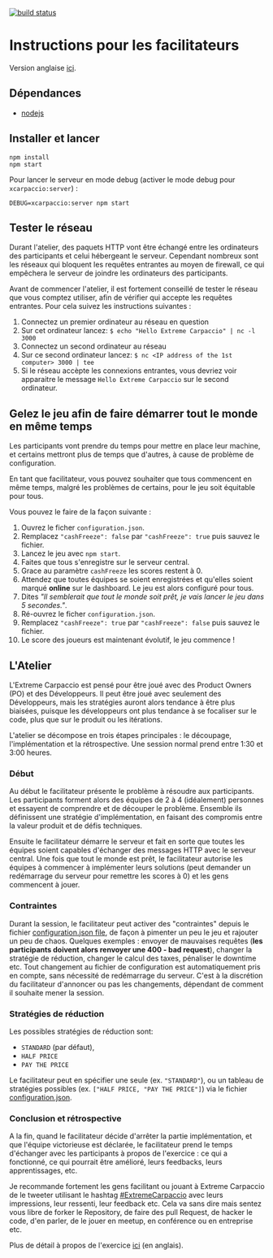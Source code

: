 [![build status](https://travis-ci.org/dlresende/extreme-carpaccio.svg?branch=master)]()

# Instructions pour les facilitateurs

Version anglaise [ici](./README.md).

## Dépendances

- [nodejs](https://nodejs.org/en/)

## Installer et lancer

```
npm install
npm start
```

Pour lancer le serveur en mode debug (activer le mode debug pour `xcarpaccio:server`) :

```
DEBUG=xcarpaccio:server npm start
```

## Tester le réseau

Durant l'atelier, des paquets HTTP vont être échangé entre les ordinateurs des participants et celui hébergeant le serveur. Cependant nombreux sont les réseaux qui bloquent les requêtes entrantes au moyen de firewall, ce qui empêchera le serveur de joindre les ordinateurs des participants.

Avant de commencer l'atelier, il est fortement conseillé de tester le réseau que vous comptez utiliser, afin de vérifier qui accepte les requêtes entrantes. Pour cela suivez les instructions suivantes :

1. Connectez un premier ordinateur au réseau en question
2. Sur cet ordinateur lancez: `$ echo "Hello Extreme Carpaccio" | nc -l 3000`
3. Connectez un second ordinateur au réseau
4. Sur ce second ordinateur lancez: `$ nc <IP address of the 1st computer> 3000 | tee `
5. Si le réseau accèpte les connexions entrantes, vous devriez voir apparaitre le message `Hello Extreme Carpaccio` sur le second ordinateur.

## Gelez le jeu afin de faire démarrer tout le monde en même temps

Les participants vont prendre du temps pour mettre en place leur machine, et certains mettront plus de temps que d'autres, à cause de problème de configuration.

En tant que facilitateur, vous pouvez souhaiter que tous commencent en même temps, malgré les problèmes de certains, pour le jeu soit équitable pour tous.

Vous pouvez le faire de la façon suivante :

1. Ouvrez le ficher `configuration.json`.
2. Remplacez `"cashFreeze": false` par `"cashFreeze": true` puis sauvez le fichier.
3. Lancez le jeu avec `npm start`.
4. Faites que tous s'enregistre sur le serveur central.
5. Grace au paramètre `cashFreeze` les scores restent à 0.
6. Attendez que toutes équipes se soient enregistrées et qu'elles soient marqué **online** sur le dashboard. Le jeu est alors configuré pour tous.
7. Dites _"Il semblerait que tout le monde soit prêt, je vais lancer le jeu dans 5 secondes."_.
8. Ré-ouvrez le ficher `configuration.json`.
9. Remplacez `"cashFreeze": true` par `"cashFreeze": false` puis sauvez le fichier.
10. Le score des joueurs est maintenant évolutif, le jeu commence !

## L'Atelier

L'Extreme Carpaccio est pensé pour être joué avec des Product Owners (PO) et des Développeurs. Il peut être joué avec seulement des Développeurs, mais les stratégies auront alors tendance à être plus biaisées, puisque les développeurs ont plus tendance à se focaliser sur le code, plus que sur le produit ou les itérations.

L'atelier se décompose en trois étapes principales : le découpage, l'implémentation et la rétrospective. Une session normal prend entre 1:30 et 3:00 heures.

### Début

Au début le facilitateur présente le problème à résoudre aux participants. Les participants forment alors des équipes de 2 à 4 (idéalement) personnes et essayent de comprendre et de découper le problème. Ensemble ils définissent une stratégie d'implémentation, en faisant des compromis entre la valeur produit et de défis techniques.

Ensuite le facilitateur démarre le serveur et fait en sorte que toutes les équipes soient capables d'échanger des messages HTTP avec le serveur central. Une fois que tout le monde est prêt, le facilitateur autorise les équipes à commencer à implémenter leurs solutions (peut demander un redémarrage du serveur pour remettre les scores à 0) et les gens commencent à jouer.

### Contraintes

Durant la session, le facilitateur peut activer des "contraintes" depuis le fichier [configuration.json file](https://github.com/dlresende/extreme-carpaccio/blob/master/server/configuration.json), de façon à pimenter un peu le jeu et rajouter un peu de chaos. Quelques exemples : envoyer de mauvaises requêtes (**les participants doivent alors renvoyer une 400 - bad request**), changer la stratégie de réduction, changer le calcul des taxes, pénaliser le downtime etc. Tout changement au fichier de configuration est automatiquement pris en compte, sans nécessité de redémarrage du serveur. C'est à la discrétion du facilitateur d'annoncer ou pas les changements, dépendant de comment il souhaite mener la session.

### Stratégies de réduction

Les possibles stratégies de réduction sont:

- `STANDARD` (par défaut),
- `HALF PRICE`
- `PAY THE PRICE`

Le facilitateur peut en spécifier une seule (ex. `"STANDARD"`), ou un tableau de stratégies possibles (ex. `["HALF PRICE, "PAY THE PRICE"]`) via le fichier [configuration.json](https://github.com/dlresende/extreme-carpaccio/blob/master/server/configuration.json).

### Conclusion et rétrospective

A la fin, quand le facilitateur décide d'arrêter la partie implémentation, et que l'équipe victorieuse est déclarée, le facilitateur prend le temps d'échanger avec les participants à propos de l'exercice : ce qui a fonctionné, ce qui pourrait être amélioré, leurs feedbacks, leurs apprentissages, etc.

Je recommande fortement les gens facilitant ou jouant à Extreme Carpaccio de le tweeter utilisant le hashtag [#ExtremeCarpaccio](https://twitter.com/search?vertical=default&q=%22extreme%20carpaccio%22%20OR%20%22Xtreme%20carpaccio%22%20OR%20%23ExtremeCarpaccio&src=typd) avec leurs impressions, leur ressenti, leur feedback etc. Cela va sans dire mais sentez vous libre de forker le Repository, de faire des pull Request, de hacker le code, d'en parler, de le jouer en meetup, en conférence ou en entreprise etc.

Plus de détail à propos de l'exercice [ici](https://diegolemos.net/2016/01/07/extreme-carpaccio/) (en anglais).
